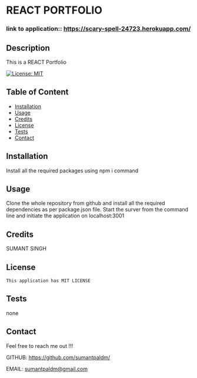 # REACT PORTFOLIO


###     link to application::  https://scary-spell-24723.herokuapp.com/


  ## Description

  This is a REACT Portfolio

  [![License: MIT](https://img.shields.io/badge/License-MIT-blue.svg)](https://opensource.org/licenses/MIT)

  ## Table of Content

  * [Installation](#installation)
  * [Usage](#usage)
  * [Credits](#credits)
  * [License](#license)
  * [Tests](#tests)
  * [Contact](#contact)

  ## Installation

  Install all the required packages using npm i command 

  ## Usage
 
  Clone the whole repository from github and install all the required dependencies as per package.json file. Start the surver from the command line and initiate the application on localhost:3001




  


  ## Credits

  SUMANT SINGH


  ## License

    This application has MIT LICENSE

  ## Tests

  none

  ## Contact
  Feel free to reach me out !!!
  
  GITHUB: https://github.com/sumantpaldm/

  EMAIL: sumantpaldm@gmail.com
